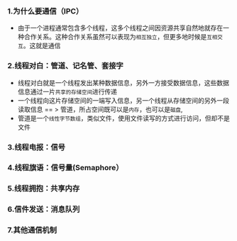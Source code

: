 ### 1.为什么要通信（IPC）
* 由于一个进程通常包含多个线程，这多个线程之间因资源共享自然地就存在一种合作关系。这种合作关系虽然可以表现为`相互独立`，但更多地时候是`互相交互`。这就是通信
### 2.线程对白：管道、记名管、套接字
* 线程对白就是一个线程发出某种数据信息，另外一方接受数据信息，这些数据信息通过一片`共享的存储空间`进行传递
* 一个线程向这片存储空间的一端写入信息，另一个线程从存储空间的另外一段读取信息 == > 管道，所占空间既可以是`内存`，也可以是`磁盘`,
* 管道是一个`线性字节数组`，类似文件，使用文件读写的方式进行访问，但却不是文件
### 3.线程电报：信号
### 4.线程旗语：信号量(Semaphore）
### 5.线程拥抱：共享内存
### 6.信件发送：消息队列
### 7.其他通信机制
